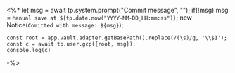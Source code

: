 <%*
	let msg = await tp.system.prompt("Commit message", "");
	if(!msg) msg = `Manual save at ${tp.date.now("YYYY-MM-DD_HH:mm:ss")}`;
	new Notice(`Comitted with message: ${msg}`);

	const root = app.vault.adapter.getBasePath().replace(/(\s)/g, '\\$1');
	const c = await tp.user.gcp({root, msg});
	console.log(c)
	 
-%>